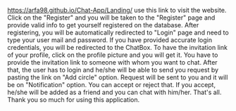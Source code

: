 https://arfa98.github.io/Chat-App/Landing/ use this link to visit the website.
Click on the "Register" and you will be taken to the "Register" page and provide valid info to get yourself registered on the database.
After registering, you will be automatically redirected to "Login" page and need to type your user mail and password.
If you have provided accurate login credentials, you will be redirected to the ChatBox.
To have the invitation link of your profile, click on the profile picture and you will get it.
You have to provide the invitation link to someone with whom you want to chat.
After that, the user has to login and he/she will be able to send you request by pasting the link on "Add circle" option.
Request will be sent to you and it will be on "Notification" option. You can accept or reject that. If you accept, he/she will be added as a friend and you can chat with him/her.
That's all. Thank you so much for using this application.
